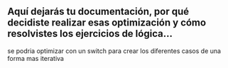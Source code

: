 ## Aquí dejarás tu documentación, por qué decidiste realizar esas optimización y cómo resolvistes los ejercicios de lógica...
se podria optimizar con un switch para crear los diferentes casos de una forma mas iterativa 